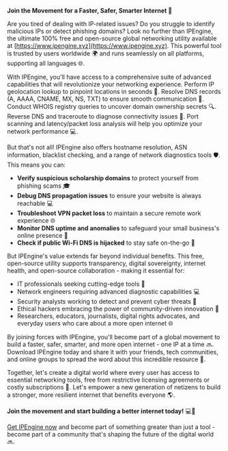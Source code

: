 **Join the Movement for a Faster, Safer, Smarter Internet 🚀**

Are you tired of dealing with IP-related issues? Do you struggle to identify malicious IPs or detect phishing domains? Look no further than IPEngine, the ultimate 100% free and open-source global networking utility available at [https://www.ipengine.xyz](https://www.ipengine.xyz). This powerful tool is trusted by users worldwide 🌍 and runs seamlessly on all platforms, supporting all languages 🌐.

With IPEngine, you'll have access to a comprehensive suite of advanced capabilities that will revolutionize your networking experience. Perform IP geolocation lookup to pinpoint locations in seconds 🔎. Resolve DNS records (A, AAAA, CNAME, MX, NS, TXT) to ensure smooth communication 📡. Conduct WHOIS registry queries to uncover domain ownership secrets 🔍. Reverse DNS and traceroute to diagnose connectivity issues 🔗. Port scanning and latency/packet loss analysis will help you optimize your network performance 💻.

But that's not all! IPEngine also offers hostname resolution, ASN information, blacklist checking, and a range of network diagnostics tools 🛡️. This means you can:

* **Verify suspicious scholarship domains** to protect yourself from phishing scams 🎓
* **Debug DNS propagation issues** to ensure your website is always reachable 💻
* **Troubleshoot VPN packet loss** to maintain a secure remote work experience 🌐
* **Monitor DNS uptime and anomalies** to safeguard your small business's online presence 🏢
* **Check if public Wi-Fi DNS is hijacked** to stay safe on-the-go 📱

But IPEngine's value extends far beyond individual benefits. This free, open-source utility supports transparency, digital sovereignty, internet health, and open-source collaboration - making it essential for:

* IT professionals seeking cutting-edge tools 🔧
* Network engineers requiring advanced diagnostic capabilities 💻
* Security analysts working to detect and prevent cyber threats 🚨
* Ethical hackers embracing the power of community-driven innovation 🤖
* Researchers, educators, journalists, digital rights advocates, and everyday users who care about a more open internet 🌐

By joining forces with IPEngine, you'll become part of a global movement to build a faster, safer, smarter, and more open internet - one IP at a time 🔜. Download IPEngine today and share it with your friends, tech communities, and online groups to spread the word about this incredible resource 📢.

Together, let's create a digital world where every user has access to essential networking tools, free from restrictive licensing agreements or costly subscriptions 💸. Let's empower a new generation of netizens to build a stronger, more resilient internet that benefits everyone 🌎.

**Join the movement and start building a better internet today!** 💻🚀

[Get IPEngine now](https://www.ipengine.xyz) and become part of something greater than just a tool - become part of a community that's shaping the future of the digital world 🔜.